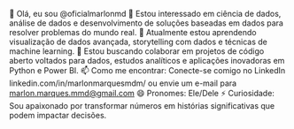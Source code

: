 👋 Olá, eu sou @oficialmarlonmd
👀 Estou interessado em ciência de dados, análise de dados e desenvolvimento de soluções baseadas em dados para resolver problemas do mundo real.
🌱 Atualmente estou aprendendo visualização de dados avançada, storytelling com dados e técnicas de machine learning.
💞️ Estou buscando colaborar em projetos de código aberto voltados para dados, estudos analíticos e aplicações inovadoras em Python e Power BI.
📫 Como me encontrar: Conecte-se comigo no LinkedIn linkedin.com/in/marlonmarquesmdm/ ou envie um e-mail para marlon.marques.mmd@gmail.com
😄 Pronomes: Ele/Dele
⚡ Curiosidade: Sou apaixonado por transformar números em histórias significativas que podem impactar decisões.

<!---
oficialmarlonmd/oficialmarlonmd is a ✨ special ✨ repository because its `README.md` (this file) appears on your GitHub profile.
You can click the Preview link to take a look at your changes.
--->
